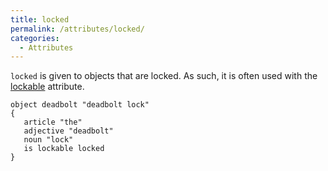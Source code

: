 ```yaml
---
title: locked
permalink: /attributes/locked/
categories: 
  - Attributes
---
```


`locked` is given to objects that are locked. As such, it is often used
with the [lockable](attributes/lockable/) attribute.

    object deadbolt "deadbolt lock"
    {
       article "the"
       adjective "deadbolt"
       noun "lock"
       is lockable locked
    }
